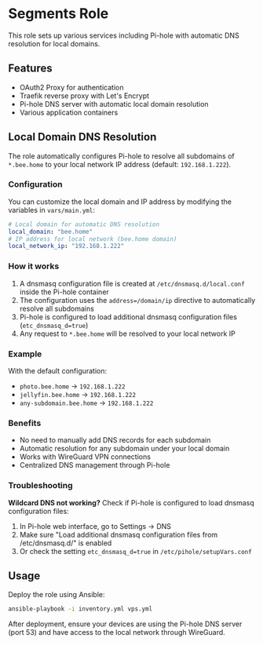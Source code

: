 # Segments Role

This role sets up various services including Pi-hole with automatic DNS resolution for local domains.

## Features

- OAuth2 Proxy for authentication
- Traefik reverse proxy with Let's Encrypt
- Pi-hole DNS server with automatic local domain resolution
- Various application containers

## Local Domain DNS Resolution

The role automatically configures Pi-hole to resolve all subdomains of `*.bee.home` to your local network IP address (default: `192.168.1.222`).

### Configuration

You can customize the local domain and IP address by modifying the variables in `vars/main.yml`:

```yaml
# Local domain for automatic DNS resolution
local_domain: "bee.home"
# IP address for local network (bee.home domain)
local_network_ip: "192.168.1.222"
```

### How it works

1. A dnsmasq configuration file is created at `/etc/dnsmasq.d/local.conf` inside the Pi-hole container
2. The configuration uses the `address=/domain/ip` directive to automatically resolve all subdomains
3. Pi-hole is configured to load additional dnsmasq configuration files (`etc_dnsmasq_d=true`)
4. Any request to `*.bee.home` will be resolved to your local network IP

### Example

With the default configuration:
- `photo.bee.home` → `192.168.1.222`
- `jellyfin.bee.home` → `192.168.1.222`
- `any-subdomain.bee.home` → `192.168.1.222`

### Benefits

- No need to manually add DNS records for each subdomain
- Automatic resolution for any subdomain under your local domain
- Works with WireGuard VPN connections
- Centralized DNS management through Pi-hole

### Troubleshooting

**Wildcard DNS not working?** Check if Pi-hole is configured to load dnsmasq configuration files:

1. In Pi-hole web interface, go to Settings → DNS
2. Make sure "Load additional dnsmasq configuration files from /etc/dnsmasq.d/" is enabled
3. Or check the setting `etc_dnsmasq_d=true` in `/etc/pihole/setupVars.conf`

## Usage

Deploy the role using Ansible:

```bash
ansible-playbook -i inventory.yml vps.yml
```

After deployment, ensure your devices are using the Pi-hole DNS server (port 53) and have access to the local network through WireGuard. 